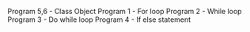 Program 5,6 - Class Object
Program 1 - For loop
Program 2 - While loop
Program 3 - Do while loop
Program 4 - If else statement
